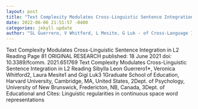 ```yaml
--- 
layout: post 
title: "Text Complexity Modulates Cross-Linguistic Sentence Integration in L2 Reading" 
date: 2022-06-06 21:51:57 -0400 
categories: jekyll update 
author: "SL Guerrero, V Whitford, L Mesite, G Luk - of Cross-Language Influences in Learning , 2022" 
--- 
```

Text Complexity Modulates Cross-Linguistic Sentence Integration in L2 Reading Page 81 ORIGINAL RESEARCH published: 18 June 2021 doi: 10.3389/fcomm. 2021.651769 Text Complexity Modulates Cross-Linguistic Sentence Integration in L2 Reading Sibylla Leon Guerrero1*, Veronica Whitford2, Laura Mesite1 and Gigi Luk3 1Graduate School of Education, Harvard University, Cambridge, MA, United States, 2Dept. of Psychology, University of New Brunswick, Fredericton, NB, Canada, 3Dept. of Educational and Cites: Linguistic regularities in continuous space word representations